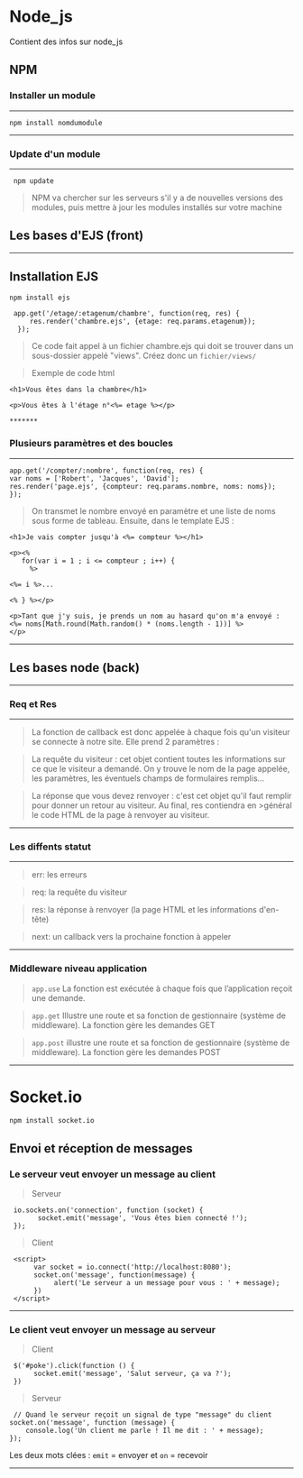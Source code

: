 # Node_js
Contient des infos sur node_js



## NPM

### Installer un module

*******

``npm install nomdumodule``
*******

### Update d'un module
*******

`` npm update``

> NPM va chercher sur les serveurs s'il y a de nouvelles versions des modules, puis mettre à jour les modules installés sur votre machine 



## Les bases d'EJS (front)

*******

## Installation EJS
``npm install ejs``

     app.get('/etage/:etagenum/chambre', function(req, res) {
         res.render('chambre.ejs', {etage: req.params.etagenum});
      });

> Ce code fait appel à un fichier chambre.ejs qui doit se trouver dans un sous-dossier appelé "views". Créez donc un ``fichier/views/``

> Exemple de code html

    <h1>Vous êtes dans la chambre</h1>

    <p>Vous êtes à l'étage n°<%= etage %></p>
    
    *******

### Plusieurs paramètres et des boucles

*******

    app.get('/compter/:nombre', function(req, res) {
    var noms = ['Robert', 'Jacques', 'David'];
    res.render('page.ejs', {compteur: req.params.nombre, noms: noms});
    });
    
> On transmet le nombre envoyé en paramètre et une liste de noms sous forme de tableau. Ensuite, dans le template EJS :

    <h1>Je vais compter jusqu'à <%= compteur %></h1>

    <p><%
       for(var i = 1 ; i <= compteur ; i++) {
         %>

    <%= i %>... 

    <% } %></p>

    <p>Tant que j'y suis, je prends un nom au hasard qu'on m'a envoyé :
    <%= noms[Math.round(Math.random() * (noms.length - 1))] %>
    </p>
*******

## Les bases node (back)

*******


### Req et Res

*******

>La fonction de callback est donc appelée à chaque fois qu'un visiteur se connecte à notre site. Elle prend 2 paramètres :

>La requête du visiteur : cet objet contient toutes les informations sur ce que le visiteur a demandé. On y trouve le nom de la page 
>appelée, les paramètres, les éventuels champs de formulaires remplis...


>La réponse que vous devez renvoyer : c'est cet objet qu'il faut remplir pour donner un retour au visiteur. Au final, res contiendra en >général le code HTML de la page à renvoyer au visiteur.
*******

### Les diffents statut

*******

> err: les erreurs

> req: la requête du visiteur

> res: la réponse à renvoyer (la page HTML et les informations d'en-tête)

> next: un callback vers la prochaine fonction à appeler
*******

### Middleware niveau application

> ``app.use`` La fonction est exécutée à chaque fois que l’application reçoit une demande.

> ``app.get``  Illustre une route et sa fonction de gestionnaire (système de middleware). La fonction gère les demandes GET 

> ``app.post``  illustre une route et sa fonction de gestionnaire (système de middleware). La fonction gère les demandes POST
*******

# Socket.io

``npm install socket.io``

## Envoi et réception de messages

### Le serveur veut envoyer un message au client

> Serveur

     io.sockets.on('connection', function (socket) {
           socket.emit('message', 'Vous êtes bien connecté !');
     });
     
> Client

     <script>
          var socket = io.connect('http://localhost:8080');
          socket.on('message', function(message) {
               alert('Le serveur a un message pour vous : ' + message);
          })
     </script>
     
*******

### Le client veut envoyer un message au serveur

> Client 

     $('#poke').click(function () {
          socket.emit('message', 'Salut serveur, ça va ?');
     })
> Serveur 

     // Quand le serveur reçoit un signal de type "message" du client    
    socket.on('message', function (message) {
        console.log('Un client me parle ! Il me dit : ' + message);
    });	

Les deux mots clées : ``emit`` = envoyer et ``on`` = recevoir

*******
